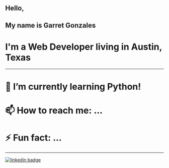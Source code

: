 ## Hello,
## My name is Garret Gonzales
# I'm a Web Developer living in Austin, Texas
*** 

    
# 🌱 I’m currently learning Python!
      
# 📫 How to reach me: ...

# ⚡ Fun fact: ...

***
[![linkedin badge](https://img.shields.io/badge/David_Gonzales-30302f?style=flat&logo=linkedin)](https://www.linkedin.com/in/david-gonzales-961172172/)
